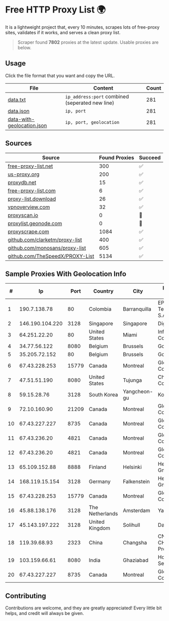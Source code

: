 
# Free HTTP Proxy List 🌍

It is a lightweight project that, every 10 minutes, scrapes lots of free-proxy sites, validates if it works, and serves a clean proxy list.


> Scraper found **7802** proxies at the latest update. Usable proxies are below.

## Usage

Click the file format that you want and copy the URL.


|File|Content|Count|
|----|-------|-----|
|[data.txt](https://raw.githubusercontent.com/themiralay/Proxy-List-World/master/data.txt)|`ip_address:port` combined (seperated new line)|281|
|[data.json](https://raw.githubusercontent.com/themiralay/Proxy-List-World/master/data.json)|`ip, port`|281|
|[data-with-geolocation.json](https://raw.githubusercontent.com/themiralay/Proxy-List-World/master/data-with-geolocation.json)|`ip, port, geolocation`|281|

## Sources

|Source|Found Proxies|Succeed|
|------|-------------|-------|
|[free-proxy-list.net](https://free-proxy-list.net)|300|✅|
|[us-proxy.org](https://www.us-proxy.org)|200|✅|
|[proxydb.net](http://proxydb.net)|15|✅|
|[free-proxy-list.com](https://free-proxy-list.com/?page=&port=&type%5B%5D=http&type%5B%5D=https&up_time=0&search=Search)|6|✅|
|[proxy-list.download](https://www.proxy-list.download/HTTP)|26|✅|
|[vpnoverview.com](https://vpnoverview.com/privacy/anonymous-browsing/free-proxy-servers)|32|✅|
|[proxyscan.io](https://www.proxyscan.io)|0|🚫|
|[proxylist.geonode.com](https://proxylist.geonode.com/api/proxy-list?limit=300&page=1&sort_by=lastChecked&sort_type=desc&protocols=http,https)|0|🚫|
|[proxyscrape.com](https://api.proxyscrape.com/v2/?request=displayproxies&protocol=http&timeout=10000&country=all&ssl=all&anonymity=all)|1084|✅|
|[github.com/clarketm/proxy-list](https://raw.githubusercontent.com/clarketm/proxy-list/master/proxy-list-raw.txt)|400|✅|
|[github.com/monosans/proxy-list](https://raw.githubusercontent.com/monosans/proxy-list/main/proxies/http.txt)|605|✅|
|[github.com/TheSpeedX/PROXY-List](https://raw.githubusercontent.com/TheSpeedX/PROXY-List/master/http.txt)|5134|✅|


## Sample Proxies With Geolocation Info

|#|Ip|Port|Country|City|Internet Service Provider|
|-|--|----|-------|----|-------------------------|
|1|190.7.138.78|80|Colombia|Barranquilla|EPM Telecomunicaciones S.A. E.S.P.|
|2|146.190.104.220|3128|Singapore|Singapore|DigitalOcean, LLC|
|3|64.251.22.20|80|United States|Miami|Infolink Global Corporation|
|4|34.77.56.122|8080|Belgium|Brussels|Google LLC|
|5|35.205.72.152|80|Belgium|Brussels|Google LLC|
|6|67.43.228.253|15779|Canada|Montreal|GloboTech Communications|
|7|47.51.51.190|8080|United States|Tujunga|Charter Communications|
|8|59.15.28.76|3128|South Korea|Yangcheon-gu|Korea Telecom|
|9|72.10.160.90|21209|Canada|Montreal|GloboTech Communications|
|10|67.43.227.227|8735|Canada|Montreal|GloboTech Communications|
|11|67.43.236.20|4821|Canada|Montreal|GloboTech Communications|
|12|67.43.236.20|4821|Canada|Montreal|GloboTech Communications|
|13|65.109.152.88|8888|Finland|Helsinki|Hetzner Online GmbH|
|14|168.119.15.154|3128|Germany|Falkenstein|Hetzner Online GmbH|
|15|67.43.228.253|15779|Canada|Montreal|GloboTech Communications|
|16|45.88.138.176|3128|The Netherlands|Amsterdam|Yaglom Labs Ltd|
|17|45.143.197.222|3128|United Kingdom|Solihull|Daniel Jackson|
|18|119.39.68.93|2323|China|Changsha|CNC Group CHINA169 Hunan Province Network|
|19|103.159.66.61|8080|India|Ghaziabad|Home Broadband Services LLP|
|20|67.43.227.227|8735|Canada|Montreal|GloboTech Communications|



## Contributing

Contributions are welcome, and they are greatly appreciated! Every
little bit helps, and credit will always be given.

